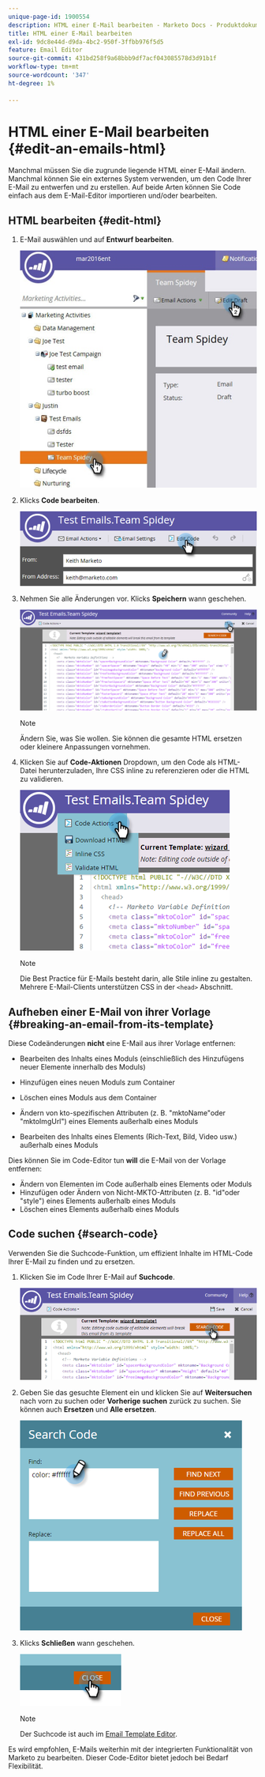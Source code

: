 ```yaml
---
unique-page-id: 1900554
description: HTML einer E-Mail bearbeiten - Marketo Docs - Produktdokumentation
title: HTML einer E-Mail bearbeiten
exl-id: 9dc8e44d-d9da-4bc2-950f-3ffbb976f5d5
feature: Email Editor
source-git-commit: 431bd258f9a68bbb9df7acf043085578d3d91b1f
workflow-type: tm+mt
source-wordcount: '347'
ht-degree: 1%

---
```


# HTML einer E-Mail bearbeiten {#edit-an-emails-html}

Manchmal müssen Sie die zugrunde liegende HTML einer E-Mail ändern. Manchmal können Sie ein externes System verwenden, um den Code Ihrer E-Mail zu entwerfen und zu erstellen. Auf beide Arten können Sie Code einfach aus dem E-Mail-Editor importieren und/oder bearbeiten.

## HTML bearbeiten {#edit-html}

1. E-Mail auswählen und auf **Entwurf bearbeiten**.

   ![](assets/teamspidey.jpg)

1. Klicks **Code bearbeiten**.

   ![](assets/two-4.png)

1. Nehmen Sie alle Änderungen vor. Klicks **Speichern** wann geschehen.

   ![](assets/three-3.png)

   >[!NOTE]
   >
   >Ändern Sie, was Sie wollen. Sie können die gesamte HTML ersetzen oder kleinere Anpassungen vornehmen.

1. Klicken Sie auf **Code-Aktionen** Dropdown, um den Code als HTML-Datei herunterzuladen, Ihre CSS inline zu referenzieren oder die HTML zu validieren.

   ![](assets/four-2.png)

   >[!NOTE]
   >
   >Die Best Practice für E-Mails besteht darin, alle Stile inline zu gestalten. Mehrere E-Mail-Clients unterstützen CSS in der `<head>` Abschnitt.

## Aufheben einer E-Mail von ihrer Vorlage {#breaking-an-email-from-its-template}

Diese Codeänderungen **nicht** eine E-Mail aus ihrer Vorlage entfernen:

* Bearbeiten des Inhalts eines Moduls (einschließlich des Hinzufügens neuer Elemente innerhalb des Moduls)
* Hinzufügen eines neuen Moduls zum Container
* Löschen eines Moduls aus dem Container

* Ändern von kto-spezifischen Attributen (z. B. &quot;mktoName&quot;oder &quot;mktoImgUrl&quot;) eines Elements außerhalb eines Moduls
* Bearbeiten des Inhalts eines Elements (Rich-Text, Bild, Video usw.) außerhalb eines Moduls

Dies können Sie im Code-Editor tun **will** die E-Mail von der Vorlage entfernen:

* Ändern von Elementen im Code außerhalb eines Elements oder Moduls
* Hinzufügen oder Ändern von Nicht-MKTO-Attributen (z. B. &quot;id&quot;oder &quot;style&quot;) eines Elements außerhalb eines Moduls
* Löschen eines Elements außerhalb eines Moduls

## Code suchen {#search-code}

Verwenden Sie die Suchcode-Funktion, um effizient Inhalte im HTML-Code Ihrer E-Mail zu finden und zu ersetzen.

1. Klicken Sie im Code Ihrer E-Mail auf **Suchcode**.

   ![](assets/five-2.png)

1. Geben Sie das gesuchte Element ein und klicken Sie auf **Weitersuchen** nach vorn zu suchen oder **Vorherige suchen** zurück zu suchen. Sie können auch **Ersetzen** und **Alle ersetzen**.

   ![](assets/six-1.png)

1. Klicks **Schließen** wann geschehen.

   ![](assets/seven.png)

   >[!NOTE]
   >
   >Der Suchcode ist auch im [Email Template Editor](/help/marketo/product-docs/email-marketing/general/email-editor-2/create-an-email-template.md).

Es wird empfohlen, E-Mails weiterhin mit der integrierten Funktionalität von Marketo zu bearbeiten. Dieser Code-Editor bietet jedoch bei Bedarf Flexibilität.
